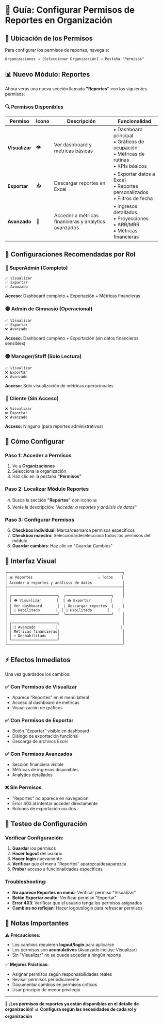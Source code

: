 # 🎯 **Guía: Configurar Permisos de Reportes en Organización**

## 📍 **Ubicación de los Permisos**

Para configurar los permisos de reportes, navega a:
```
Organizaciones → [Seleccionar Organización] → Pestaña "Permisos"
```

## 📊 **Nuevo Módulo: Reportes**

Ahora verás una nueva sección llamada **"Reportes"** con los siguientes permisos:

### 🔍 **Permisos Disponibles**

| Permiso | Icono | Descripción | Funcionalidad |
|---------|-------|-------------|---------------|
| **Visualizar** | 👁️ | Ver dashboard y métricas básicas | • Dashboard principal<br>• Gráficos de ocupación<br>• Métricas de rutinas<br>• KPIs básicos |
| **Exportar** | 📥 | Descargar reportes en Excel | • Exportar datos a Excel<br>• Reportes personalizados<br>• Filtros de fecha |
| **Avanzado** | 🎯 | Acceder a métricas financieras y analytics avanzados | • Ingresos detallados<br>• Proyecciones<br>• ARR/MRR<br>• Métricas financieras |

## 👥 **Configuraciones Recomendadas por Rol**

### 🔴 **SuperAdmin (Completo)**
```
✅ Visualizar
✅ Exportar  
✅ Avanzado
```
**Acceso:** Dashboard completo + Exportación + Métricas financieras

### 🟡 **Admin de Gimnasio (Operacional)**
```
✅ Visualizar
✅ Exportar
❌ Avanzado
```
**Acceso:** Dashboard completo + Exportación (sin datos financieros sensibles)

### 🟢 **Manager/Staff (Solo Lectura)**
```
✅ Visualizar
❌ Exportar
❌ Avanzado
```
**Acceso:** Solo visualización de métricas operacionales

### 🔵 **Cliente (Sin Acceso)**
```
❌ Visualizar
❌ Exportar
❌ Avanzado
```
**Acceso:** Ninguno (para reportes administrativos)

## 🔧 **Cómo Configurar**

### **Paso 1: Acceder a Permisos**
1. Ve a **Organizaciones**
2. Selecciona la organización
3. Haz clic en la pestaña **"Permisos"**

### **Paso 2: Localizar Módulo Reportes**
4. Busca la sección **"Reportes"** con icono 📊
5. Verás la descripción: *"Acceder a reportes y análisis de datos"*

### **Paso 3: Configurar Permisos**
6. **Checkbox individual**: Marca/desmarca permisos específicos
7. **Checkbox maestro**: Selecciona/deselecciona todos los permisos del módulo
8. **Guardar cambios**: Haz clic en "Guardar Cambios"

## 🎨 **Interfaz Visual**

```
┌─────────────────────────────────────────────────────┐
│ 📊 Reportes                              ☐ Todos    │
│ Acceder a reportes y análisis de datos              │
├─────────────────────────────────────────────────────┤
│                                                     │
│ ┌─────────────────────┐  ┌─────────────────────┐    │
│ │ 👁️ Visualizar       │  │ 📥 Exportar         │    │
│ │ Ver dashboard       │  │ Descargar reportes  │    │
│ │ ☑️ Habilitado       │  │ ☑️ Habilitado       │    │
│ └─────────────────────┘  └─────────────────────┘    │
│                                                     │
│ ┌─────────────────────┐                             │
│ │ 🎯 Avanzado         │                             │
│ │ Métricas financieras│                             │
│ │ ☐ Deshabilitado     │                             │
│ └─────────────────────┘                             │
└─────────────────────────────────────────────────────┘
```

## ⚡ **Efectos Inmediatos**

Una vez guardados los cambios:

### ✅ **Con Permisos de Visualizar**
- Aparece "Reportes" en el menú lateral
- Acceso al dashboard de métricas
- Visualización de gráficos

### ✅ **Con Permisos de Exportar** 
- Botón "Exportar" visible en dashboard
- Diálogo de exportación funcional
- Descarga de archivos Excel

### ✅ **Con Permisos Avanzados**
- Sección financiera visible
- Métricas de ingresos disponibles
- Analytics detallados

### ❌ **Sin Permisos**
- "Reportes" no aparece en navegación
- Error 403 al intentar acceder directamente
- Botones de exportación ocultos

## 🔄 **Testeo de Configuración**

### **Verificar Configuración:**
1. **Guardar** los permisos
2. **Hacer logout** del usuario
3. **Hacer login** nuevamente  
4. **Verificar** que el menú "Reportes" aparezca/desaparezca
5. **Probar** acceso a funcionalidades específicas

### **Troubleshooting:**
- **No aparece Reportes en menú**: Verificar permiso "Visualizar"
- **Botón Exportar oculto**: Verificar permiso "Exportar"  
- **Error 403**: Verificar que el usuario tenga los permisos asignados
- **Cambios no reflejan**: Hacer logout/login para refrescar permisos

## 📝 **Notas Importantes**

⚠️ **Precauciones:**
- Los cambios requieren **logout/login** para aplicarse
- Los permisos son **acumulativos** (Avanzado incluye Visualizar)
- Sin "Visualizar" no se puede acceder a ningún reporte

✅ **Mejores Prácticas:**
- Asignar permisos según responsabilidades reales
- Revisar permisos periódicamente
- Documentar cambios en permisos críticos
- Usar principio de menor privilegio

---

🎯 **¡Los permisos de reportes ya están disponibles en el detalle de organización!**
📊 **Configura según las necesidades de cada rol y organización** 